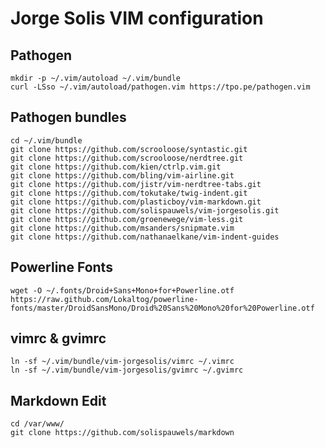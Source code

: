 Jorge Solis VIM configuration
=============================

Pathogen
--------

    mkdir -p ~/.vim/autoload ~/.vim/bundle
    curl -LSso ~/.vim/autoload/pathogen.vim https://tpo.pe/pathogen.vim

Pathogen bundles
----------------

    cd ~/.vim/bundle
    git clone https://github.com/scrooloose/syntastic.git
    git clone https://github.com/scrooloose/nerdtree.git
    git clone https://github.com/kien/ctrlp.vim.git
    git clone https://github.com/bling/vim-airline.git
    git clone https://github.com/jistr/vim-nerdtree-tabs.git
    git clone https://github.com/tokutake/twig-indent.git
    git clone https://github.com/plasticboy/vim-markdown.git
    git clone https://github.com/solispauwels/vim-jorgesolis.git
    git clone https://github.com/groenewege/vim-less.git
    git clone https://github.com/msanders/snipmate.vim
    git clone https://github.com/nathanaelkane/vim-indent-guides

Powerline Fonts
---------------

    wget -O ~/.fonts/Droid+Sans+Mono+for+Powerline.otf https://raw.github.com/Lokaltog/powerline-fonts/master/DroidSansMono/Droid%20Sans%20Mono%20for%20Powerline.otf

vimrc & gvimrc
--------------

    ln -sf ~/.vim/bundle/vim-jorgesolis/vimrc ~/.vimrc
    ln -sf ~/.vim/bundle/vim-jorgesolis/gvimrc ~/.gvimrc

Markdown Edit
-------------

    cd /var/www/
    git clone https://github.com/solispauwels/markdown
